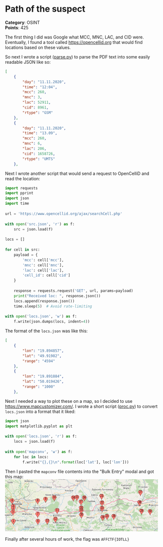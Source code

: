 # Path of the suspect

**Category**: OSINT \
**Points**: 425

The first thing I did was Google what MCC, MNC, LAC, and CID were. Eventually,
I found a tool called https://opencellid.org that would find locations based on
these values.

So next I wrote a script ([parse.py](parse.py)) to parse the PDF text into some easily readable
JSON like so:
```json
[
    {
        "day": "11.11.2020",
        "time": "12:04",
        "mcc": 260,
        "mnc": 3,
        "lac": 52911,
        "cid": 8961,
        "rtype": "GSM"
    },
    {
        "day": "11.11.2020",
        "time": "13.09",
        "mcc": 260,
        "mnc": 6,
        "lac": 206,
        "cid": 1658726,
        "rtype": "UMTS"
    },
```

Next I wrote another script that would send a request to OpenCelliD and read the
location:


```python
import requests
import pprint
import json
import time

url = 'https://www.opencellid.org/ajax/searchCell.php'

with open('src.json', 'r') as f:
    src = json.load(f)

locs = []

for cell in src:
    payload = {
        'mcc': cell['mcc'],
        'mnc': cell['mnc'],
        'lac': cell['lac'],
        'cell_id': cell['cid']
    }

    response = requests.request('GET', url, params=payload)
    print("Received loc: ", response.json())
    locs.append(response.json())
    time.sleep(5)  # Avoid rate-limiting

with open('locs.json', 'w') as f:
    f.write(json.dumps(locs, indent=4))
```

The format of the `locs.json` was like this:
``` json
[
    {
        "lon": "19.894857",
        "lat": "49.91982",
        "range": "4594"
    },
    {
        "lon": "19.891884",
        "lat": "50.019426",
        "range": "1000"
    },
```

Next I needed a way to plot these on a map, so I decided to use https://www.mapcustomizer.com/.
I wrote a short script ([proc.py](proc.py)) to convert `locs.json` into a format that it liked:
```python
import json
import matplotlib.pyplot as plt

with open('locs.json', 'r') as f:
    locs = json.load(f)

with open('mapconv', 'w') as f:
    for loc in locs:
        f.write("{},{}\n".format(loc['lat'], loc['lon']))
```

Then I pasted the `mapconv` file contents into the "Bulk Entry" modal and got
this map:
![map](map.png)

Finally after several hours of work, the flag was `AFFCTF{IOTLL}`
